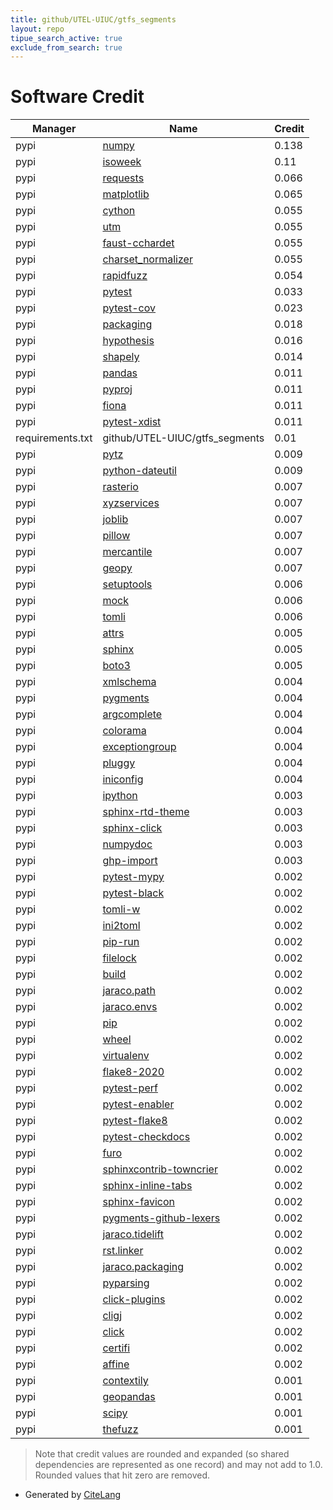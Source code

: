 ```yaml
---
title: github/UTEL-UIUC/gtfs_segments
layout: repo
tipue_search_active: true
exclude_from_search: true
---
```

# Software Credit

|Manager|Name|Credit|
|-------|----|------|
|pypi|[numpy](https://www.numpy.org)|0.138|
|pypi|[isoweek](http://github.com/gisle/isoweek)|0.11|
|pypi|[requests](https://requests.readthedocs.io)|0.066|
|pypi|[matplotlib](https://matplotlib.org)|0.065|
|pypi|[cython](https://cython.org/)|0.055|
|pypi|[utm](https://github.com/Turbo87/utm)|0.055|
|pypi|[faust-cchardet](https://github.com/faust-streaming/cChardet)|0.055|
|pypi|[charset_normalizer](https://github.com/Ousret/charset_normalizer)|0.055|
|pypi|[rapidfuzz](https://pypi.org/project/rapidfuzz)|0.054|
|pypi|[pytest](https://docs.pytest.org/en/latest/)|0.033|
|pypi|[pytest-cov](https://pypi.org/project/pytest-cov)|0.023|
|pypi|[packaging](https://pypi.org/project/packaging)|0.018|
|pypi|[hypothesis](https://pypi.org/project/hypothesis)|0.016|
|pypi|[shapely](https://github.com/shapely/shapely)|0.014|
|pypi|[pandas](https://pandas.pydata.org)|0.011|
|pypi|[pyproj](https://pypi.org/project/pyproj)|0.011|
|pypi|[fiona](https://pypi.org/project/fiona)|0.011|
|pypi|[pytest-xdist](https://pypi.org/project/pytest-xdist)|0.011|
|requirements.txt|github/UTEL-UIUC/gtfs_segments|0.01|
|pypi|[pytz](https://pypi.org/project/pytz)|0.009|
|pypi|[python-dateutil](https://pypi.org/project/python-dateutil)|0.009|
|pypi|[rasterio](https://github.com/rasterio/rasterio)|0.007|
|pypi|[xyzservices](https://github.com/geopandas/xyzservices)|0.007|
|pypi|[joblib](https://joblib.readthedocs.io)|0.007|
|pypi|[pillow](https://pypi.org/project/pillow)|0.007|
|pypi|[mercantile](https://pypi.org/project/mercantile)|0.007|
|pypi|[geopy](https://pypi.org/project/geopy)|0.007|
|pypi|[setuptools](https://github.com/pypa/setuptools)|0.006|
|pypi|[mock](https://pypi.org/project/mock)|0.006|
|pypi|[tomli](https://pypi.org/project/tomli)|0.006|
|pypi|[attrs](https://pypi.org/project/attrs)|0.005|
|pypi|[sphinx](https://pypi.org/project/sphinx)|0.005|
|pypi|[boto3](https://pypi.org/project/boto3)|0.005|
|pypi|[xmlschema](https://pypi.org/project/xmlschema)|0.004|
|pypi|[pygments](https://pypi.org/project/pygments)|0.004|
|pypi|[argcomplete](https://pypi.org/project/argcomplete)|0.004|
|pypi|[colorama](https://pypi.org/project/colorama)|0.004|
|pypi|[exceptiongroup](https://pypi.org/project/exceptiongroup)|0.004|
|pypi|[pluggy](https://pypi.org/project/pluggy)|0.004|
|pypi|[iniconfig](https://pypi.org/project/iniconfig)|0.004|
|pypi|[ipython](https://pypi.org/project/ipython)|0.003|
|pypi|[sphinx-rtd-theme](https://pypi.org/project/sphinx-rtd-theme)|0.003|
|pypi|[sphinx-click](https://pypi.org/project/sphinx-click)|0.003|
|pypi|[numpydoc](https://pypi.org/project/numpydoc)|0.003|
|pypi|[ghp-import](https://pypi.org/project/ghp-import)|0.003|
|pypi|[pytest-mypy](https://pypi.org/project/pytest-mypy)|0.002|
|pypi|[pytest-black](https://pypi.org/project/pytest-black)|0.002|
|pypi|[tomli-w](https://pypi.org/project/tomli-w)|0.002|
|pypi|[ini2toml](https://pypi.org/project/ini2toml)|0.002|
|pypi|[pip-run](https://pypi.org/project/pip-run)|0.002|
|pypi|[filelock](https://pypi.org/project/filelock)|0.002|
|pypi|[build](https://pypi.org/project/build)|0.002|
|pypi|[jaraco.path](https://pypi.org/project/jaraco.path)|0.002|
|pypi|[jaraco.envs](https://pypi.org/project/jaraco.envs)|0.002|
|pypi|[pip](https://pypi.org/project/pip)|0.002|
|pypi|[wheel](https://pypi.org/project/wheel)|0.002|
|pypi|[virtualenv](https://pypi.org/project/virtualenv)|0.002|
|pypi|[flake8-2020](https://pypi.org/project/flake8-2020)|0.002|
|pypi|[pytest-perf](https://pypi.org/project/pytest-perf)|0.002|
|pypi|[pytest-enabler](https://pypi.org/project/pytest-enabler)|0.002|
|pypi|[pytest-flake8](https://pypi.org/project/pytest-flake8)|0.002|
|pypi|[pytest-checkdocs](https://pypi.org/project/pytest-checkdocs)|0.002|
|pypi|[furo](https://pypi.org/project/furo)|0.002|
|pypi|[sphinxcontrib-towncrier](https://pypi.org/project/sphinxcontrib-towncrier)|0.002|
|pypi|[sphinx-inline-tabs](https://pypi.org/project/sphinx-inline-tabs)|0.002|
|pypi|[sphinx-favicon](https://pypi.org/project/sphinx-favicon)|0.002|
|pypi|[pygments-github-lexers](https://pypi.org/project/pygments-github-lexers)|0.002|
|pypi|[jaraco.tidelift](https://pypi.org/project/jaraco.tidelift)|0.002|
|pypi|[rst.linker](https://pypi.org/project/rst.linker)|0.002|
|pypi|[jaraco.packaging](https://pypi.org/project/jaraco.packaging)|0.002|
|pypi|[pyparsing](https://pypi.org/project/pyparsing)|0.002|
|pypi|[click-plugins](https://pypi.org/project/click-plugins)|0.002|
|pypi|[cligj](https://pypi.org/project/cligj)|0.002|
|pypi|[click](https://pypi.org/project/click)|0.002|
|pypi|[certifi](https://pypi.org/project/certifi)|0.002|
|pypi|[affine](https://pypi.org/project/affine)|0.002|
|pypi|[contextily](https://github.com/darribas/contextily)|0.001|
|pypi|[geopandas](https://geopandas.org)|0.001|
|pypi|[scipy](https://www.scipy.org)|0.001|
|pypi|[thefuzz](https://github.com/seatgeek/thefuzz)|0.001|


> Note that credit values are rounded and expanded (so shared dependencies are represented as one record) and may not add to 1.0. Rounded values that hit zero are removed.


- Generated by [CiteLang](https://github.com/vsoch/citelang)
